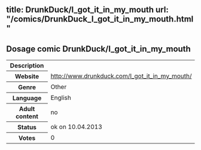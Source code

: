 title: DrunkDuck/I_got_it_in_my_mouth
url: "/comics/DrunkDuck_I_got_it_in_my_mouth.html"
---
Dosage comic DrunkDuck/I_got_it_in_my_mouth
-----------------------------------------

<table class="comicinfo">
<tr>
<th>Description</th><td></td>
</tr>
<tr>
<th>Website</th><td><a href="http://www.drunkduck.com/I_got_it_in_my_mouth/">http://www.drunkduck.com/I_got_it_in_my_mouth/</a></td>
</tr>
<tr>
<th>Genre</th><td>Other</td>
</tr>
<tr>
<th>Language</th><td>English</td>
</tr>
<tr>
<th>Adult content</th><td>no</td>
</tr>
<tr>
<th>Status</th><td>ok on 10.04.2013</td>
</tr>
<tr>
<th>Votes</th><td>0</div></td>
</tr>
</table>
